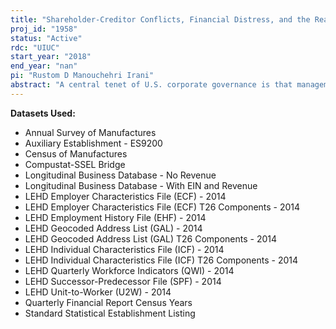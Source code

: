```yaml
---
title: "Shareholder-Creditor Conflicts, Financial Distress, and the Real Economy"
proj_id: "1958"
status: "Active"
rdc: "UIUC"
start_year: "2018"
end_year: "nan"
pi: "Rustom D Manouchehri Irani"
abstract: "A central tenet of U.S. corporate governance is that management should maximize shareholder value. However, as is now well-understood, shareholder maximization may impose costs on other stakeholders, including creditors and employees, that may not be internalized by shareholders. While there is recent evidence that the conflicts between shareholders and creditors—and even conflicts of interest among different classes of creditors—can have large impacts on corporate policies, there exists limited research analyzing precisely how these conflicts influence resource (mis)allocation in the economy. The purpose of this research is to conduct a micro-level analysis that documents how creditor control and borrower-lender relationships influence the investment, employment, and asset redeployment decisions, as well as employees of borrowing firms in (or in close proximity to) financial distress. The Census of Manufactures, Annual Survey of Manufactures, Longitudinal Business Database, Longitudinal Employer-Household Dynamics, Quarterly Financial Report, Auxiliary Establishment Survey, and Standard Statistical Establishment List will be used to quantify the effect of credit markets on individual firm behavior and performance, as well as worker earnings. We examine the influence of these conflicts on real activity and employees using two financial distress events that afford creditors greater control over corporate decision-making: bankruptcy and covenant violations (“technical default”). We complement these “ex post” analyses of creditor control with an “ex ante” analysis of The 1978 Bankruptcy Reform Act—a major piece of legislation that strengthened shareholders’ rights relative to creditors. "
---
```


**Datasets Used:**

  - Annual Survey of Manufactures 
  - Auxiliary Establishment - ES9200 
  - Census of Manufactures 
  - Compustat-SSEL Bridge 
  - Longitudinal Business Database - No Revenue 
  - Longitudinal Business Database - With EIN and Revenue 
  - LEHD Employer Characteristics File (ECF) - 2014 
  - LEHD Employer Characteristics File (ECF) T26 Components - 2014 
  - LEHD Employment History File (EHF) - 2014 
  - LEHD Geocoded Address List (GAL) - 2014 
  - LEHD Geocoded Address List (GAL) T26 Components - 2014 
  - LEHD Individual Characteristics File (ICF) - 2014 
  - LEHD Individual Characteristics File (ICF) T26 Components - 2014 
  - LEHD Quarterly Workforce Indicators (QWI) - 2014 
  - LEHD Successor-Predecessor File (SPF) - 2014 
  - LEHD Unit-to-Worker (U2W) - 2014 
  - Quarterly Financial Report Census Years 
  - Standard Statistical Establishment Listing 

